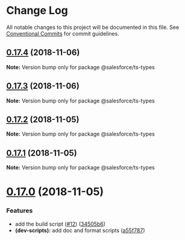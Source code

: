 # Change Log

All notable changes to this project will be documented in this file.
See [Conventional Commits](https://conventionalcommits.org) for commit guidelines.

## [0.17.4](https://git.soma.salesforce.com/salesforcedx/sfdx-ts-types/compare/@salesforce/ts-types@0.17.3...@salesforce/ts-types@0.17.4) (2018-11-06)

**Note:** Version bump only for package @salesforce/ts-types

## [0.17.3](https://git.soma.salesforce.com/salesforcedx/sfdx-ts-types/compare/@salesforce/ts-types@0.17.2...@salesforce/ts-types@0.17.3) (2018-11-06)

**Note:** Version bump only for package @salesforce/ts-types

## [0.17.2](https://git.soma.salesforce.com/salesforcedx/sfdx-ts-types/compare/@salesforce/ts-types@0.17.1...@salesforce/ts-types@0.17.2) (2018-11-05)

**Note:** Version bump only for package @salesforce/ts-types

## [0.17.1](https://git.soma.salesforce.com/salesforcedx/sfdx-ts-types/compare/@salesforce/ts-types@0.17.0...@salesforce/ts-types@0.17.1) (2018-11-05)

**Note:** Version bump only for package @salesforce/ts-types

# [0.17.0](https://git.soma.salesforce.com/salesforcedx/sfdx-ts-types/compare/@salesforce/ts-types@0.16.0...@salesforce/ts-types@0.17.0) (2018-11-05)

### Features

- add the build script ([#12](https://git.soma.salesforce.com/salesforcedx/sfdx-ts-types/issues/12)) ([34505b6](https://git.soma.salesforce.com/salesforcedx/sfdx-ts-types/commits/34505b6))
- **(dev-scripts):** add doc and format scripts ([a55f787](https://git.soma.salesforce.com/salesforcedx/sfdx-ts-types/commits/a55f787))
